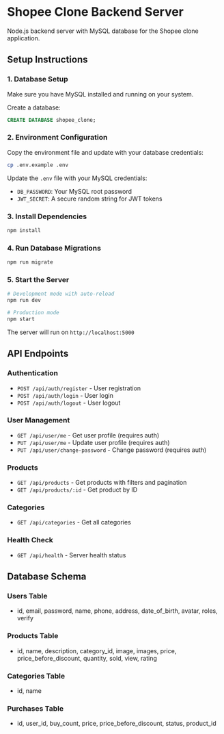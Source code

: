 # Shopee Clone Backend Server

Node.js backend server with MySQL database for the Shopee clone application.

## Setup Instructions

### 1. Database Setup
Make sure you have MySQL installed and running on your system.

Create a database:
```sql
CREATE DATABASE shopee_clone;
```

### 2. Environment Configuration
Copy the environment file and update with your database credentials:
```bash
cp .env.example .env
```

Update the `.env` file with your MySQL credentials:
- `DB_PASSWORD`: Your MySQL root password
- `JWT_SECRET`: A secure random string for JWT tokens

### 3. Install Dependencies
```bash
npm install
```

### 4. Run Database Migrations
```bash
npm run migrate
```

### 5. Start the Server
```bash
# Development mode with auto-reload
npm run dev

# Production mode
npm start
```

The server will run on `http://localhost:5000`

## API Endpoints

### Authentication
- `POST /api/auth/register` - User registration
- `POST /api/auth/login` - User login
- `POST /api/auth/logout` - User logout

### User Management
- `GET /api/user/me` - Get user profile (requires auth)
- `PUT /api/user/me` - Update user profile (requires auth)
- `PUT /api/user/change-password` - Change password (requires auth)

### Products
- `GET /api/products` - Get products with filters and pagination
- `GET /api/products/:id` - Get product by ID

### Categories
- `GET /api/categories` - Get all categories

### Health Check
- `GET /api/health` - Server health status

## Database Schema

### Users Table
- id, email, password, name, phone, address, date_of_birth, avatar, roles, verify

### Products Table
- id, name, description, category_id, image, images, price, price_before_discount, quantity, sold, view, rating

### Categories Table
- id, name

### Purchases Table
- id, user_id, buy_count, price, price_before_discount, status, product_id
